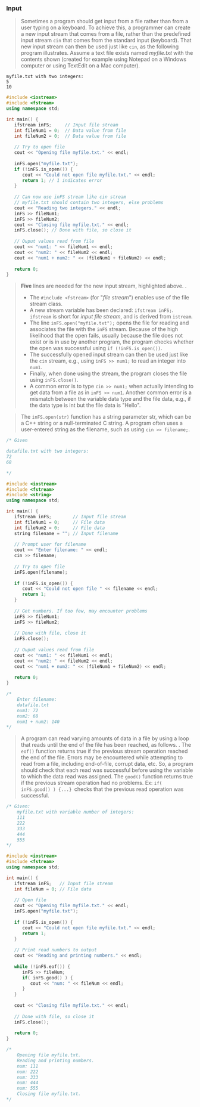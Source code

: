 

### Input

> Sometimes a program should get input from a file rather than from a user typing on a keyboard. To achieve this, a programmer can create a new input stream that comes from a file, rather than the predefined input stream `cin` that comes from the standard input (keyboard). That new input stream can then be used just like `cin`, as the following program illustrates. Assume a text file exists named _myfile.txt_ with the contents shown (created for example using Notepad on a Windows computer or using TextEdit on a Mac computer).

```
myfile.txt with two integers:
5
10
```

```cpp
#include <iostream>
#include <fstream>
using namespace std;

int main() {
   ifstream inFS;     // Input file stream
   int fileNum1 = 0;  // Data value from file
   int fileNum2 = 0;  // Data value from file
   
   // Try to open file
   cout << "Opening file myfile.txt." << endl;
   
   inFS.open("myfile.txt");
   if (!inFS.is_open()) {
      cout << "Could not open file myfile.txt." << endl;
      return 1; // 1 indicates error
   }
   
   // Can now use inFS stream like cin stream
   // myfile.txt should contain two integers, else problems
   cout << "Reading two integers." << endl;
   inFS >> fileNum1;
   inFS >> fileNum2;
   cout << "Closing file myfile.txt." << endl;
   inFS.close(); // Done with file, so close it
   
   // Ouput values read from file
   cout << "num1: " << fileNum1 << endl;
   cout << "num2: " << fileNum2 << endl;
   cout << "num1 + num2: " << (fileNum1 + fileNum2) << endl;
   
   return 0;
}
```

> **Five** lines are needed for the new input stream, highlighted above.
> .
>
> - The `#include <fstream>` (for "_file stream_") enables use of the file stream class.
> - A new stream variable has been declared: `ifstream inFS;`. `ifstream` is short for _input file stream_, and is derived from `istream`.
> - The line `inFS.open("myfile.txt");` opens the file for reading and associates the file with the `inFS` stream. Because of the high likelihood that the open fails, usually because the file does not exist or is in use by another program, the program checks whether the open was successful using `if (!inFS.is_open())`.
> - The successfully opened input stream can then be used just like the `cin` stream, e.g., using `inFS >> num1;` to read an integer into `num1`.
> - Finally, when done using the stream, the program closes the file using `inFS.close()`.
> - A common error is to type `cin >> num1;` when actually intending to get data from a file as in `inFS >> num1`. Another common error is a mismatch between the variable data type and the file data, e.g., if the data type is int but the file data is "Hello".

> The `inFS.open(str)` function has a string parameter str, which can be a C++ string or a null-terminated C string. A program often uses a user-entered string as the filename, such as using `cin >> filename;`.

```cpp
/* Given

datafile.txt with two integers:
72
68

*/

#include <iostream>
#include <fstream>
#include <string>
using namespace std;

int main() {
   ifstream inFS;        // Input file stream
   int fileNum1 = 0;     // File data
   int fileNum2 = 0;     // File data
   string filename = ""; // Input filename
   
   // Prompt user for filename
   cout << "Enter filename: " << endl;
   cin >> filename;
   
   // Try to open file
   inFS.open(filename);
   
   if (!inFS.is_open()) {
      cout << "Could not open file " << filename << endl;
      return 1;
   }
   
   // Get numbers. If too few, may encounter problems
   inFS >> fileNum1;
   inFS >> fileNum2;
   
   // Done with file, close it
   inFS.close();
   
   // Ouput values read from file
   cout << "num1: " << fileNum1 << endl;
   cout << "num2: " << fileNum2 << endl;
   cout << "num1 + num2: " << (fileNum1 + fileNum2) << endl;
   
   return 0;
}

/*
	Enter filename: 
	datafile.txt
	num1: 72
	num2: 68
	num1 + num2: 140
*/
```

> A program can read varying amounts of data in a file by using a loop that reads until the end of the file has been reached, as follows.
> .
> The `eof()` function returns true if the previous stream operation reached the end of the file. Errors may be encountered while attempting to read from a file, including end-of-file, corrupt data, etc. So, a program should check that each read was successful before using the variable to which the data read was assigned. The `good()` function returns true if the previous stream operation had no problems. Ex:  `if( inFS.good() ) {...} `checks that the previous read operation was successful.

```cpp
/* Given:
	myfile.txt with variable number of integers:
	111
	222
	333
	444
	555
*/

#include <iostream>
#include <fstream>
using namespace std;

int main() {
   ifstream inFS;   // Input file stream
   int fileNum = 0; // File data
   
   // Open file
   cout << "Opening file myfile.txt." << endl;
   inFS.open("myfile.txt");
   
   if (!inFS.is_open()) {
      cout << "Could not open file myfile.txt." << endl;      
      return 1;
   }
   
   // Print read numbers to output
   cout << "Reading and printing numbers." << endl;
   
   while (!inFS.eof()) {
      inFS >> fileNum;
      if( inFS.good() ) {
         cout << "num: " << fileNum << endl;
      }
   }
   
   cout << "Closing file myfile.txt." << endl;
   
   // Done with file, so close it
   inFS.close();
   
   return 0;
}

/*
	Opening file myfile.txt.
	Reading and printing numbers.
	num: 111
	num: 222
	num: 333
	num: 444
	num: 555
	Closing file myfile.txt.
*/
```
